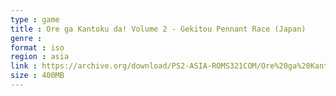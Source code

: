 ```yaml
---
type : game
title : Ore ga Kantoku da! Volume 2 - Gekitou Pennant Race (Japan)
genre : 
format : iso
region : asia
link : https://archive.org/download/PS2-ASIA-ROMS321COM/Ore%20ga%20Kantoku%20da%21%20Volume%202%20-%20Gekitou%20Pennant%20Race%20%28Japan%29.7z
size : 400MB
---
```

